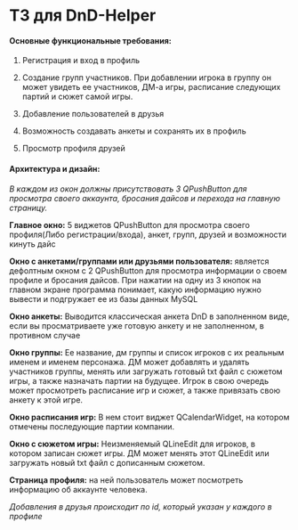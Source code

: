 # ТЗ для DnD-Helper
#### Основные функциональные требования:

1. Регистрация и вход в профиль
    
2. Создание групп участников. При добавлении игрока в группу он может увидеть ее участников, ДМ-а игры, расписание следующих партий и сюжет самой игры.
    
3. Добавление пользователей в друзья
    
4. Возможность создавать анкеты и сохранять их в профиль
    
5. Просмотр профиля друзей
    

#### Архитектура и дизайн:

*В каждом из окон должны присутствовать 3 QPushButton для просмотра своего аккаунта, бросания дайсов и перехода на главную страницу.*

**Главное окно:** 5 виджетов QPushButton для просмотра своего профиля(Либо регистрации/входа), анкет, групп, друзей и возможности кинуть дайс

**Окно с анкетами/группами или друзьями пользователя:** является дефолтным окном с 2 QPushButton для просмотра информации о своем профиле и бросания дайсов. При нажатии на одну из 3 кнопок на главном экране программа понимает, какую информацию нужно вывести и подгружает ее из базы данных MySQL

**Окно анкеты:** Выводится классическая анкета DnD в заполненном виде, если вы просматриваете уже готовую анкету и не заполненном, в противном случае

**Окно группы:** Ее название, дм группы и список игроков с их реальным именем и именем персонажа. ДМ может добавлять и удалять участников группы, менять или загружать готовый txt файл с сюжетом игры, а также назначать партии на будущее. Игрок в свою очередь может просмотреть расписание игр и сюжет, а также привязать свою анкету к этой игре.

**Окно расписания игр:** В нем стоит виджет QCalendarWidget, на котором отмечены последующие партии компании.

**Окно с сюжетом игры:** Неизменяемый QLineEdit для игроков, в котором записан сюжет игры. ДМ может менять этот QLineEdit или загружать новый txt файл с дописанным сюжетом.

**Страница профиля:** на ней пользователь может посмотреть информацию об аккаунте человека.

*Добавления в друзья происходит по id, который указан у каждого в профиле*
